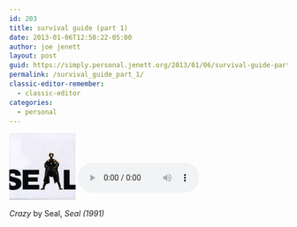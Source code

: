 ```yaml
---
id: 203
title: survival guide (part 1)
date: 2013-01-06T12:50:22-05:00
author: joe jenett
layout: post
guid: https://simply.personal.jenett.org/2013/01/06/survival-guide-part-1/
permalink: /survival_guide_part_1/
classic-editor-remember:
  - classic-editor
categories:
  - personal
---
```

<img src="../images/Seal_1991.jpg" alt="" style="border:none;" />  
<audio controls="controls" style="width:220px;margin:12px 0;"><source src="/media/crazy.ogg" type="audio/ogg" /><source src="../media/crazy.mp3" type="audio/mpeg" />Your browser does not support the audio element.</audio>  
  
_Crazy_ by Seal, _Seal (1991)_